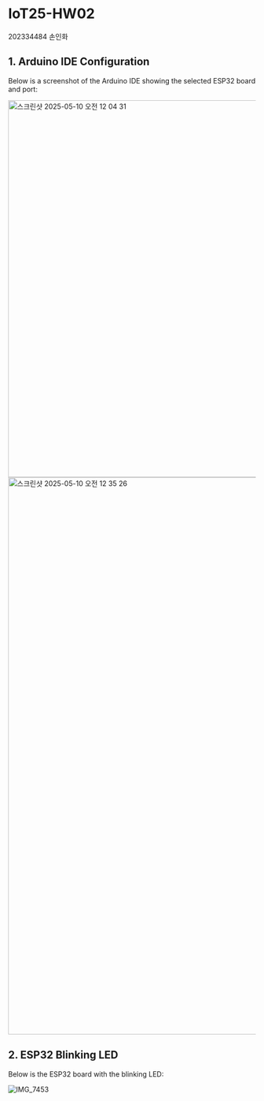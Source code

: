 # IoT25-HW02
202334484 손인화


## 1. Arduino IDE Configuration
Below is a screenshot of the Arduino IDE showing the selected ESP32 board and port:

<img width="766" alt="스크린샷 2025-05-10 오전 12 04 31" src="https://github.com/user-attachments/assets/0701d529-0af5-4fea-8921-56aa324b52c7" />

<img width="1132" alt="스크린샷 2025-05-10 오전 12 35 26" src="https://github.com/user-attachments/assets/78211eaa-f767-428f-a814-ed6bf696a63b" />


## 2. ESP32 Blinking LED
Below is the ESP32 board with the blinking LED:

![IMG_7453](https://github.com/user-attachments/assets/13591f12-f865-4e52-8403-381927131078)
